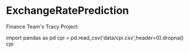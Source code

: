 # ExchangeRatePrediction
Finance Team's Tracy Project

import pandas as pd
cpi = pd.read_csv('data/cpi.csv',header=0).dropna()
cpi

